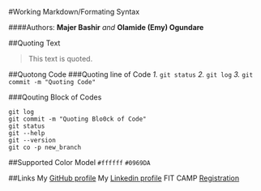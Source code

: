 #Working Markdown/Formating Syntax

####Authors:
**Majer Bashir** _and_ **Olamide (Emy) Ogundare**

##Quoting Text
> This text is quoted.

##Quotong Code
###Quoting line of Code
*1.* `git status`
*2.* `git log`
*3.* `git commit -m "Quoting Code"`

###Qouting Block of Codes
```
git log
git commit -m "Quoting Blo0ck of Code"
git status
git --help
git --version
git co -p new_branch
```

##Supported Color Model
`#ffffff`
`#0969DA`

##Links
My [GitHub profile](https://github/com/emmanueloogundare)
My [Linkedin profile](https://www.lindin.com/in/emmanueloogundare)
FIT CAMP [Registration](bit.ly/WPMFitCamp)
